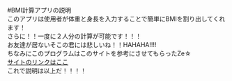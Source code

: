 #BMI計算アプリの説明  
このアプリは使用者が体重と身長を入力することで簡単にBMIを割り出してくれます！  
さらに！！一度に２人分の計算が可能です！！！  
お友達が居ないそこの君には悲しいね！！HAHAHA!!!!  
ちなみにこのプログラムはこのサイトを参考にさせてもらったZe☆  
[サイトのリンクはここ](https://make-lighter.com/bmi-java/)  
これで説明は以上だ！！！！
